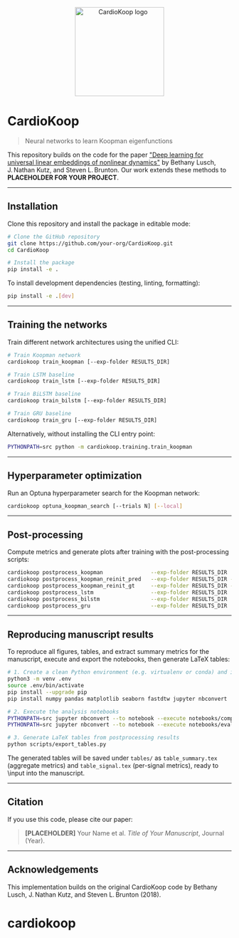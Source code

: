 <p align="center">
  <img src="assets/logo_v1.png" alt="CardioKoop logo" width="200"/>
</p>

# CardioKoop

> Neural networks to learn Koopman eigenfunctions

This repository builds on the code for the paper ["Deep learning for universal linear embeddings of nonlinear dynamics"](https://www.nature.com/articles/s41467-018-07210-0) by Bethany Lusch, J. Nathan Kutz, and Steven L. Brunton. Our work extends these methods to **PLACEHOLDER FOR YOUR PROJECT**.

---

## Installation

Clone this repository and install the package in editable mode:

```bash
# Clone the GitHub repository
git clone https://github.com/your-org/CardioKoop.git
cd CardioKoop

# Install the package
pip install -e .
```

To install development dependencies (testing, linting, formatting):

```bash
pip install -e .[dev]
```

---

## Training the networks

Train different network architectures using the unified CLI:

```bash
# Train Koopman network
cardiokoop train_koopman [--exp-folder RESULTS_DIR]

# Train LSTM baseline
cardiokoop train_lstm [--exp-folder RESULTS_DIR]

# Train BiLSTM baseline
cardiokoop train_bilstm [--exp-folder RESULTS_DIR]

# Train GRU baseline
cardiokoop train_gru [--exp-folder RESULTS_DIR]
```

Alternatively, without installing the CLI entry point:

```bash
PYTHONPATH=src python -m cardiokoop.training.train_koopman
```

---

## Hyperparameter optimization

Run an Optuna hyperparameter search for the Koopman network:

```bash
cardiokoop optuna_koopman_search [--trials N] [--local]
```

---

## Post-processing

Compute metrics and generate plots after training with the post-processing scripts:

```bash
cardiokoop postprocess_koopman               --exp-folder RESULTS_DIR
cardiokoop postprocess_koopman_reinit_pred   --exp-folder RESULTS_DIR --reinject-every N
cardiokoop postprocess_koopman_reinit_gt     --exp-folder RESULTS_DIR --reinject-every N
cardiokoop postprocess_lstm                  --exp-folder RESULTS_DIR
cardiokoop postprocess_bilstm                --exp-folder RESULTS_DIR
cardiokoop postprocess_gru                   --exp-folder RESULTS_DIR
```

---

## Reproducing manuscript results

To reproduce all figures, tables, and extract summary metrics for the manuscript, execute and export the notebooks, then generate LaTeX tables:

```bash
# 1. Create a clean Python environment (e.g. virtualenv or conda) and install dependencies
python3 -m venv .env
source .env/bin/activate
pip install --upgrade pip
pip install numpy pandas matplotlib seaborn fastdtw jupyter nbconvert

# 2. Execute the analysis notebooks
PYTHONPATH=src jupyter nbconvert --to notebook --execute notebooks/compare_model_performance.ipynb --output executed_compare.ipynb
PYTHONPATH=src jupyter nbconvert --to notebook --execute notebooks/evaluate_koopman_model.ipynb --output executed_eval.ipynb

# 3. Generate LaTeX tables from postprocessing results
python scripts/export_tables.py
```

The generated tables will be saved under `tables/` as `table_summary.tex` (aggregate metrics) and `table_signal.tex` (per-signal metrics),
ready to \input into the manuscript.

---

## Citation

If you use this code, please cite our paper:

> **[PLACEHOLDER]** Your Name et al. *Title of Your Manuscript*, Journal (Year).

---

## Acknowledgements

This implementation builds on the original CardioKoop code by Bethany Lusch, J. Nathan Kutz, and Steven L. Brunton (2018).
# cardiokoop